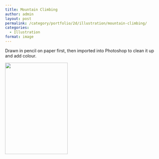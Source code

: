 ```yaml
---
title: Mountain Climbing
author: admin
layout: post
permalink: /category/portfolio/2d/illustration/mountain-climbing/
categories:
  - Illustration
format: image
---
```

Drawn in pencil on paper first, then imported into Photoshop to clean it up and add colour.

[<img src="http://thecrypt.co.nz/wp-content/uploads/2014/02/mountain-climbing-draft-205x300.jpg" alt="" title="mountain-climbing-draft" width="205" height="300" class="alignnone size-medium wp-image-112" />][1]

 [1]: http://thecrypt.co.nz/wp-content/uploads/2014/02/mountain-climbing-draft.jpg